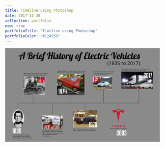 ```yaml
---
title: Timeline using Photoshop
date: 2017-11-30
collection: portfolio
new: true
portfolioTitle: "Timeline using Photoshop"
portfolioColor: "#124559"
---
```


[![Timeline: History of Electric Vehicles](/images/portfolio/1-Timeline.jpg)](/images/portfolio/1-Timeline.jpg "Timeline: History of Electric Vehicles")